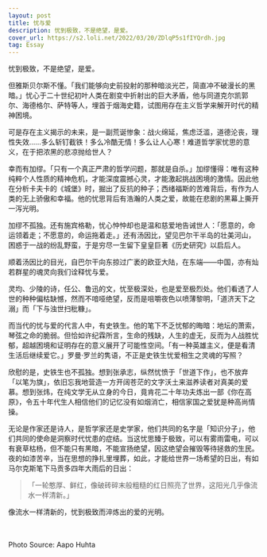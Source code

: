 ```yaml
---
layout: post
title: 忧与爱
description: 忧到极致，不是绝望，是爱。
cover_url: https://s2.loli.net/2022/03/20/ZDlqP5s1fIYQrdh.jpg
tag: Essay
---
```


忧到极致，不是绝望，是爱。

但雅斯贝尔斯不懂。「我们能够向史前投射的那种暗淡光芒，简直冲不破漫长的黑暗。」忧心于二十世纪初叶人类在剧变中折射出的巨大矛盾，他与同道克尔凯郭尔、海德格尔、萨特等人，埋首于烟海史籍，试图用存在主义哲学来解开时代的精神困境。

可是存在主义揭示的未来，是一副荒诞惨象：战火绵延，焦虑泛滥，道德沦丧，理性失效……多么斩钉截铁！多么冷酷无情！多么让人心寒！难道哲学家忧思的意义，在于把浓黑的悲凉抛给世人？

幸而有加缪。「只有一个真正严肃的哲学问题，那就是自杀。」加缪懂得：唯有这种纯粹个人性质的精神危机，才能深度震撼心灵，才能激起挑战困境的激情。因此他在分析卡夫卡的《城堡》时，掘出了反抗的种子；西绪福斯的苦难背后，有作为人类的无上骄傲和幸福。他的忧思背后有浩瀚的人类之爱，故能在悲剧的黑幕上撕开一泻光明。

加缪不孤独。还有施宾格勒，忧心忡忡却也是温和慈爱地告诫世人：「愿意的，命运领着走；不愿意的，命运拖着走。」还有汤因比，望见巴尔干半岛的壮美河山，困惑于一战的纷乱野蛮，于是穷尽一生留下皇皇巨著《历史研究》以启后人。

顺着汤因比的目光，自巴尔干向东掠过广袤的欧亚大陆，在东端——中国，亦有灿若群星的魂灵向我们诠释忧与爱。

灵均、少陵的诗，任公、鲁迅的文，忧至极深处，也是爱至极烈处。他们看透了人世的种种偏枯缺憾，然而不喑哑绝望，反而是咀嚼夜色以喷薄黎明，「道济天下之溺」而「下与浊世扫秕糠」。

而当代的忧与爱的代言人中，有史铁生。他的笔下不乏忧郁的晦暗：地坛的萧索，琴弦之命的脆弱。但恰如许纪霖所言，生命的残缺，人生的虚无，反而为人战胜忧郁，超越困境和证明存在的意义展开了可能性空间。「有一种英雄主义，便是看清生活后继续爱它。」罗曼·罗兰的隽语，不正是史铁生忧爱相生之灵魂的写照？

欣慰的是，史铁生也不孤独。想到张承志，纵然忧愤于「世道下作」，也不放弃「以笔为旗」，依旧忘我地营造一方开阔苍茫的文字沃土来滋养读者对真美的爱慕。想到张炜，在纯文学无从立身的今日，竟肯花二十年功夫炼出一部《你在高原》，令五十年代生人相信他们的记忆没有如烟消亡，相信家国之爱犹是种高尚情操。

无论是作家还是诗人，是哲学家还是史学家，他们共同的名字是「知识分子」，他们共同的使命是洞察时代忧患的症结。当这忧思臻于极致，可以有雾雨雷电，可以有衰草枯杨，但不能只有黑暗，不能宣扬绝望，因这绝望会摧毁等待拯救的生民。夜的如漆苦辛，当在思想的挣扎里埋葬，如此，才能给世界一场希望的日出，有如马尔克斯笔下马贡多四年大雨后的日出：

> 「一轮憨厚、鲜红，像破砖碎末般粗糙的红日照亮了世界，这阳光几乎像流水一样清新。」

像流水一样清新的，忧到极致而淬炼出的爱的光明。

&emsp;  
&emsp;  
Photo Source: Aapo Huhta

